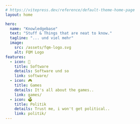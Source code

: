```yaml
---
# https://vitepress.dev/reference/default-theme-home-page
layout: home

hero:
  name: "Knowledgebase"
  text: "Stuff & Things that are neat to know."
  tagline: "... und viel mehr"
  image:
    src: /assets/fqm-logo.svg
    alt: FQM Logo
features:
  - icon: 💾
    title: Software
    details: Software und so
    link: software/
  - icon: 🎮
    title: Games
    details: It's all about the games..
    link: games/
  - icon: 🗳️
    title: Politik
    details: Trust me, i won't get political..
    link: politik/  
---
```


